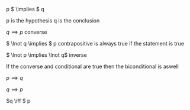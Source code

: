 p $ \implies $ q 

p is the hypothesis
q is the conclusion

 $q \implies p$  converse

 $ \lnot q \implies $ p contrapositive  is always true if the statement is true
 
$ \lnot p \implies \lnot q$ inverse 

If the converse and conditional are true then the biconditional is aswell

 $p \implies q$ 
 
 $q \implies p$  

$q \iff $ p

